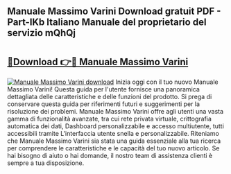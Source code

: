 ## Manuale Massimo Varini Download gratuit PDF - Part-IKb Italiano Manuale del proprietario del servizio mQhQj

# <h2><a href="http://dfgcvx.blite.top/?on=Manuale+Massimo+Varini">🔗Download 👉🔴 Manuale Massimo Varini</a></h2>

[![Manuale Massimo Varini download](https://i.imgur.com/lujVjoI.png)](http://dfgcvx.blite.top/?on=Manuale+Massimo+Varini)
Inizia oggi con il tuo nuovo Manuale Massimo Varini! Questa guida per l'utente fornisce una panoramica dettagliata delle caratteristiche e delle funzioni del prodotto. Si prega di conservare questa guida per riferimenti futuri e suggerimenti per la risoluzione dei problemi. Manuale Massimo Varini offre agli utenti una vasta gamma di funzionalità avanzate, tra cui rete privata virtuale, crittografia automatica dei dati, Dashboard personalizzabile e accesso multiutente, tutti accessibili tramite L'interfaccia utente snella e personalizzabile. Riteniamo che Manuale Massimo Varini sia stata una guida essenziale alla tua ricerca per comprendere le caratteristiche e le capacità del tuo nuovo articolo. Se hai bisogno di aiuto o hai domande, il nostro team di assistenza clienti è sempre a tua disposizione.
